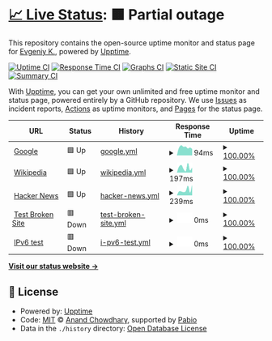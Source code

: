 # [📈 Live Status](https://demo.upptime.js.org): <!--live status--> **🟧 Partial outage**

This repository contains the open-source uptime monitor and status page for [Evgeniy K.](https://demo.upptime.js.org), powered by [Upptime](https://github.com/upptime/upptime).

[![Uptime CI](https://github.com/elv1s42/upptime-test/workflows/Uptime%20CI/badge.svg)](https://github.com/elv1s42/upptime-test/actions?query=workflow%3A%22Uptime+CI%22)
[![Response Time CI](https://github.com/elv1s42/upptime-test/workflows/Response%20Time%20CI/badge.svg)](https://github.com/elv1s42/upptime-test/actions?query=workflow%3A%22Response+Time+CI%22)
[![Graphs CI](https://github.com/elv1s42/upptime-test/workflows/Graphs%20CI/badge.svg)](https://github.com/elv1s42/upptime-test/actions?query=workflow%3A%22Graphs+CI%22)
[![Static Site CI](https://github.com/elv1s42/upptime-test/workflows/Static%20Site%20CI/badge.svg)](https://github.com/elv1s42/upptime-test/actions?query=workflow%3A%22Static+Site+CI%22)
[![Summary CI](https://github.com/elv1s42/upptime-test/workflows/Summary%20CI/badge.svg)](https://github.com/elv1s42/upptime-test/actions?query=workflow%3A%22Summary+CI%22)

With [Upptime](https://upptime.js.org), you can get your own unlimited and free uptime monitor and status page, powered entirely by a GitHub repository. We use [Issues](https://github.com/elv1s42/upptime-test/issues) as incident reports, [Actions](https://github.com/elv1s42/upptime-test/actions) as uptime monitors, and [Pages](https://demo.upptime.js.org) for the status page.

<!--start: status pages-->
<!-- This summary is generated by Upptime (https://github.com/upptime/upptime) -->
<!-- Do not edit this manually, your changes will be overwritten -->
<!-- prettier-ignore -->
| URL | Status | History | Response Time | Uptime |
| --- | ------ | ------- | ------------- | ------ |
| <img alt="" src="https://icons.duckduckgo.com/ip3/www.google.com.ico" height="13"> [Google](https://www.google.com) | 🟩 Up | [google.yml](https://github.com/elv1s42/upptime-test/commits/HEAD/history/google.yml) | <details><summary><img alt="Response time graph" src="./graphs/google/response-time-week.png" height="20"> 94ms</summary><br><a href="https://elv1s42.github.io/upptime-test/history/google"><img alt="Response time 93" src="https://img.shields.io/endpoint?url=https%3A%2F%2Fraw.githubusercontent.com%2Felv1s42%2Fupptime-test%2FHEAD%2Fapi%2Fgoogle%2Fresponse-time.json"></a><br><a href="https://elv1s42.github.io/upptime-test/history/google"><img alt="24-hour response time 89" src="https://img.shields.io/endpoint?url=https%3A%2F%2Fraw.githubusercontent.com%2Felv1s42%2Fupptime-test%2FHEAD%2Fapi%2Fgoogle%2Fresponse-time-day.json"></a><br><a href="https://elv1s42.github.io/upptime-test/history/google"><img alt="7-day response time 94" src="https://img.shields.io/endpoint?url=https%3A%2F%2Fraw.githubusercontent.com%2Felv1s42%2Fupptime-test%2FHEAD%2Fapi%2Fgoogle%2Fresponse-time-week.json"></a><br><a href="https://elv1s42.github.io/upptime-test/history/google"><img alt="30-day response time 93" src="https://img.shields.io/endpoint?url=https%3A%2F%2Fraw.githubusercontent.com%2Felv1s42%2Fupptime-test%2FHEAD%2Fapi%2Fgoogle%2Fresponse-time-month.json"></a><br><a href="https://elv1s42.github.io/upptime-test/history/google"><img alt="1-year response time 93" src="https://img.shields.io/endpoint?url=https%3A%2F%2Fraw.githubusercontent.com%2Felv1s42%2Fupptime-test%2FHEAD%2Fapi%2Fgoogle%2Fresponse-time-year.json"></a></details> | <details><summary><a href="https://elv1s42.github.io/upptime-test/history/google">100.00%</a></summary><a href="https://elv1s42.github.io/upptime-test/history/google"><img alt="All-time uptime 100.00%" src="https://img.shields.io/endpoint?url=https%3A%2F%2Fraw.githubusercontent.com%2Felv1s42%2Fupptime-test%2FHEAD%2Fapi%2Fgoogle%2Fuptime.json"></a><br><a href="https://elv1s42.github.io/upptime-test/history/google"><img alt="24-hour uptime 100.00%" src="https://img.shields.io/endpoint?url=https%3A%2F%2Fraw.githubusercontent.com%2Felv1s42%2Fupptime-test%2FHEAD%2Fapi%2Fgoogle%2Fuptime-day.json"></a><br><a href="https://elv1s42.github.io/upptime-test/history/google"><img alt="7-day uptime 100.00%" src="https://img.shields.io/endpoint?url=https%3A%2F%2Fraw.githubusercontent.com%2Felv1s42%2Fupptime-test%2FHEAD%2Fapi%2Fgoogle%2Fuptime-week.json"></a><br><a href="https://elv1s42.github.io/upptime-test/history/google"><img alt="30-day uptime 100.00%" src="https://img.shields.io/endpoint?url=https%3A%2F%2Fraw.githubusercontent.com%2Felv1s42%2Fupptime-test%2FHEAD%2Fapi%2Fgoogle%2Fuptime-month.json"></a><br><a href="https://elv1s42.github.io/upptime-test/history/google"><img alt="1-year uptime 100.00%" src="https://img.shields.io/endpoint?url=https%3A%2F%2Fraw.githubusercontent.com%2Felv1s42%2Fupptime-test%2FHEAD%2Fapi%2Fgoogle%2Fuptime-year.json"></a></details>
| <img alt="" src="https://icons.duckduckgo.com/ip3/en.wikipedia.org.ico" height="13"> [Wikipedia](https://en.wikipedia.org) | 🟩 Up | [wikipedia.yml](https://github.com/elv1s42/upptime-test/commits/HEAD/history/wikipedia.yml) | <details><summary><img alt="Response time graph" src="./graphs/wikipedia/response-time-week.png" height="20"> 197ms</summary><br><a href="https://elv1s42.github.io/upptime-test/history/wikipedia"><img alt="Response time 181" src="https://img.shields.io/endpoint?url=https%3A%2F%2Fraw.githubusercontent.com%2Felv1s42%2Fupptime-test%2FHEAD%2Fapi%2Fwikipedia%2Fresponse-time.json"></a><br><a href="https://elv1s42.github.io/upptime-test/history/wikipedia"><img alt="24-hour response time 249" src="https://img.shields.io/endpoint?url=https%3A%2F%2Fraw.githubusercontent.com%2Felv1s42%2Fupptime-test%2FHEAD%2Fapi%2Fwikipedia%2Fresponse-time-day.json"></a><br><a href="https://elv1s42.github.io/upptime-test/history/wikipedia"><img alt="7-day response time 197" src="https://img.shields.io/endpoint?url=https%3A%2F%2Fraw.githubusercontent.com%2Felv1s42%2Fupptime-test%2FHEAD%2Fapi%2Fwikipedia%2Fresponse-time-week.json"></a><br><a href="https://elv1s42.github.io/upptime-test/history/wikipedia"><img alt="30-day response time 181" src="https://img.shields.io/endpoint?url=https%3A%2F%2Fraw.githubusercontent.com%2Felv1s42%2Fupptime-test%2FHEAD%2Fapi%2Fwikipedia%2Fresponse-time-month.json"></a><br><a href="https://elv1s42.github.io/upptime-test/history/wikipedia"><img alt="1-year response time 181" src="https://img.shields.io/endpoint?url=https%3A%2F%2Fraw.githubusercontent.com%2Felv1s42%2Fupptime-test%2FHEAD%2Fapi%2Fwikipedia%2Fresponse-time-year.json"></a></details> | <details><summary><a href="https://elv1s42.github.io/upptime-test/history/wikipedia">100.00%</a></summary><a href="https://elv1s42.github.io/upptime-test/history/wikipedia"><img alt="All-time uptime 100.00%" src="https://img.shields.io/endpoint?url=https%3A%2F%2Fraw.githubusercontent.com%2Felv1s42%2Fupptime-test%2FHEAD%2Fapi%2Fwikipedia%2Fuptime.json"></a><br><a href="https://elv1s42.github.io/upptime-test/history/wikipedia"><img alt="24-hour uptime 100.00%" src="https://img.shields.io/endpoint?url=https%3A%2F%2Fraw.githubusercontent.com%2Felv1s42%2Fupptime-test%2FHEAD%2Fapi%2Fwikipedia%2Fuptime-day.json"></a><br><a href="https://elv1s42.github.io/upptime-test/history/wikipedia"><img alt="7-day uptime 100.00%" src="https://img.shields.io/endpoint?url=https%3A%2F%2Fraw.githubusercontent.com%2Felv1s42%2Fupptime-test%2FHEAD%2Fapi%2Fwikipedia%2Fuptime-week.json"></a><br><a href="https://elv1s42.github.io/upptime-test/history/wikipedia"><img alt="30-day uptime 100.00%" src="https://img.shields.io/endpoint?url=https%3A%2F%2Fraw.githubusercontent.com%2Felv1s42%2Fupptime-test%2FHEAD%2Fapi%2Fwikipedia%2Fuptime-month.json"></a><br><a href="https://elv1s42.github.io/upptime-test/history/wikipedia"><img alt="1-year uptime 100.00%" src="https://img.shields.io/endpoint?url=https%3A%2F%2Fraw.githubusercontent.com%2Felv1s42%2Fupptime-test%2FHEAD%2Fapi%2Fwikipedia%2Fuptime-year.json"></a></details>
| <img alt="" src="https://icons.duckduckgo.com/ip3/news.ycombinator.com.ico" height="13"> [Hacker News](https://news.ycombinator.com) | 🟩 Up | [hacker-news.yml](https://github.com/elv1s42/upptime-test/commits/HEAD/history/hacker-news.yml) | <details><summary><img alt="Response time graph" src="./graphs/hacker-news/response-time-week.png" height="20"> 239ms</summary><br><a href="https://elv1s42.github.io/upptime-test/history/hacker-news"><img alt="Response time 256" src="https://img.shields.io/endpoint?url=https%3A%2F%2Fraw.githubusercontent.com%2Felv1s42%2Fupptime-test%2FHEAD%2Fapi%2Fhacker-news%2Fresponse-time.json"></a><br><a href="https://elv1s42.github.io/upptime-test/history/hacker-news"><img alt="24-hour response time 360" src="https://img.shields.io/endpoint?url=https%3A%2F%2Fraw.githubusercontent.com%2Felv1s42%2Fupptime-test%2FHEAD%2Fapi%2Fhacker-news%2Fresponse-time-day.json"></a><br><a href="https://elv1s42.github.io/upptime-test/history/hacker-news"><img alt="7-day response time 239" src="https://img.shields.io/endpoint?url=https%3A%2F%2Fraw.githubusercontent.com%2Felv1s42%2Fupptime-test%2FHEAD%2Fapi%2Fhacker-news%2Fresponse-time-week.json"></a><br><a href="https://elv1s42.github.io/upptime-test/history/hacker-news"><img alt="30-day response time 256" src="https://img.shields.io/endpoint?url=https%3A%2F%2Fraw.githubusercontent.com%2Felv1s42%2Fupptime-test%2FHEAD%2Fapi%2Fhacker-news%2Fresponse-time-month.json"></a><br><a href="https://elv1s42.github.io/upptime-test/history/hacker-news"><img alt="1-year response time 256" src="https://img.shields.io/endpoint?url=https%3A%2F%2Fraw.githubusercontent.com%2Felv1s42%2Fupptime-test%2FHEAD%2Fapi%2Fhacker-news%2Fresponse-time-year.json"></a></details> | <details><summary><a href="https://elv1s42.github.io/upptime-test/history/hacker-news">100.00%</a></summary><a href="https://elv1s42.github.io/upptime-test/history/hacker-news"><img alt="All-time uptime 100.00%" src="https://img.shields.io/endpoint?url=https%3A%2F%2Fraw.githubusercontent.com%2Felv1s42%2Fupptime-test%2FHEAD%2Fapi%2Fhacker-news%2Fuptime.json"></a><br><a href="https://elv1s42.github.io/upptime-test/history/hacker-news"><img alt="24-hour uptime 100.00%" src="https://img.shields.io/endpoint?url=https%3A%2F%2Fraw.githubusercontent.com%2Felv1s42%2Fupptime-test%2FHEAD%2Fapi%2Fhacker-news%2Fuptime-day.json"></a><br><a href="https://elv1s42.github.io/upptime-test/history/hacker-news"><img alt="7-day uptime 100.00%" src="https://img.shields.io/endpoint?url=https%3A%2F%2Fraw.githubusercontent.com%2Felv1s42%2Fupptime-test%2FHEAD%2Fapi%2Fhacker-news%2Fuptime-week.json"></a><br><a href="https://elv1s42.github.io/upptime-test/history/hacker-news"><img alt="30-day uptime 100.00%" src="https://img.shields.io/endpoint?url=https%3A%2F%2Fraw.githubusercontent.com%2Felv1s42%2Fupptime-test%2FHEAD%2Fapi%2Fhacker-news%2Fuptime-month.json"></a><br><a href="https://elv1s42.github.io/upptime-test/history/hacker-news"><img alt="1-year uptime 100.00%" src="https://img.shields.io/endpoint?url=https%3A%2F%2Fraw.githubusercontent.com%2Felv1s42%2Fupptime-test%2FHEAD%2Fapi%2Fhacker-news%2Fuptime-year.json"></a></details>
| <img alt="" src="https://icons.duckduckgo.com/ip3/thissitedoesnotexist.koj.co.ico" height="13"> [Test Broken Site](https://thissitedoesnotexist.koj.co) | 🟥 Down | [test-broken-site.yml](https://github.com/elv1s42/upptime-test/commits/HEAD/history/test-broken-site.yml) | <details><summary><img alt="Response time graph" src="./graphs/test-broken-site/response-time-week.png" height="20"> 0ms</summary><br><a href="https://elv1s42.github.io/upptime-test/history/test-broken-site"><img alt="Response time 0" src="https://img.shields.io/endpoint?url=https%3A%2F%2Fraw.githubusercontent.com%2Felv1s42%2Fupptime-test%2FHEAD%2Fapi%2Ftest-broken-site%2Fresponse-time.json"></a><br><a href="https://elv1s42.github.io/upptime-test/history/test-broken-site"><img alt="24-hour response time 0" src="https://img.shields.io/endpoint?url=https%3A%2F%2Fraw.githubusercontent.com%2Felv1s42%2Fupptime-test%2FHEAD%2Fapi%2Ftest-broken-site%2Fresponse-time-day.json"></a><br><a href="https://elv1s42.github.io/upptime-test/history/test-broken-site"><img alt="7-day response time 0" src="https://img.shields.io/endpoint?url=https%3A%2F%2Fraw.githubusercontent.com%2Felv1s42%2Fupptime-test%2FHEAD%2Fapi%2Ftest-broken-site%2Fresponse-time-week.json"></a><br><a href="https://elv1s42.github.io/upptime-test/history/test-broken-site"><img alt="30-day response time 0" src="https://img.shields.io/endpoint?url=https%3A%2F%2Fraw.githubusercontent.com%2Felv1s42%2Fupptime-test%2FHEAD%2Fapi%2Ftest-broken-site%2Fresponse-time-month.json"></a><br><a href="https://elv1s42.github.io/upptime-test/history/test-broken-site"><img alt="1-year response time 0" src="https://img.shields.io/endpoint?url=https%3A%2F%2Fraw.githubusercontent.com%2Felv1s42%2Fupptime-test%2FHEAD%2Fapi%2Ftest-broken-site%2Fresponse-time-year.json"></a></details> | <details><summary><a href="https://elv1s42.github.io/upptime-test/history/test-broken-site">100.00%</a></summary><a href="https://elv1s42.github.io/upptime-test/history/test-broken-site"><img alt="All-time uptime 100.00%" src="https://img.shields.io/endpoint?url=https%3A%2F%2Fraw.githubusercontent.com%2Felv1s42%2Fupptime-test%2FHEAD%2Fapi%2Ftest-broken-site%2Fuptime.json"></a><br><a href="https://elv1s42.github.io/upptime-test/history/test-broken-site"><img alt="24-hour uptime 100.00%" src="https://img.shields.io/endpoint?url=https%3A%2F%2Fraw.githubusercontent.com%2Felv1s42%2Fupptime-test%2FHEAD%2Fapi%2Ftest-broken-site%2Fuptime-day.json"></a><br><a href="https://elv1s42.github.io/upptime-test/history/test-broken-site"><img alt="7-day uptime 100.00%" src="https://img.shields.io/endpoint?url=https%3A%2F%2Fraw.githubusercontent.com%2Felv1s42%2Fupptime-test%2FHEAD%2Fapi%2Ftest-broken-site%2Fuptime-week.json"></a><br><a href="https://elv1s42.github.io/upptime-test/history/test-broken-site"><img alt="30-day uptime 100.00%" src="https://img.shields.io/endpoint?url=https%3A%2F%2Fraw.githubusercontent.com%2Felv1s42%2Fupptime-test%2FHEAD%2Fapi%2Ftest-broken-site%2Fuptime-month.json"></a><br><a href="https://elv1s42.github.io/upptime-test/history/test-broken-site"><img alt="1-year uptime 100.00%" src="https://img.shields.io/endpoint?url=https%3A%2F%2Fraw.githubusercontent.com%2Felv1s42%2Fupptime-test%2FHEAD%2Fapi%2Ftest-broken-site%2Fuptime-year.json"></a></details>
| <img alt="" src="https://icons.duckduckgo.com/ip3/null.ico" height="13"> [IPv6 test](forwardemail.net) | 🟥 Down | [i-pv6-test.yml](https://github.com/elv1s42/upptime-test/commits/HEAD/history/i-pv6-test.yml) | <details><summary><img alt="Response time graph" src="./graphs/i-pv6-test/response-time-week.png" height="20"> 0ms</summary><br><a href="https://elv1s42.github.io/upptime-test/history/i-pv6-test"><img alt="Response time 0" src="https://img.shields.io/endpoint?url=https%3A%2F%2Fraw.githubusercontent.com%2Felv1s42%2Fupptime-test%2FHEAD%2Fapi%2Fi-pv6-test%2Fresponse-time.json"></a><br><a href="https://elv1s42.github.io/upptime-test/history/i-pv6-test"><img alt="24-hour response time 0" src="https://img.shields.io/endpoint?url=https%3A%2F%2Fraw.githubusercontent.com%2Felv1s42%2Fupptime-test%2FHEAD%2Fapi%2Fi-pv6-test%2Fresponse-time-day.json"></a><br><a href="https://elv1s42.github.io/upptime-test/history/i-pv6-test"><img alt="7-day response time 0" src="https://img.shields.io/endpoint?url=https%3A%2F%2Fraw.githubusercontent.com%2Felv1s42%2Fupptime-test%2FHEAD%2Fapi%2Fi-pv6-test%2Fresponse-time-week.json"></a><br><a href="https://elv1s42.github.io/upptime-test/history/i-pv6-test"><img alt="30-day response time 0" src="https://img.shields.io/endpoint?url=https%3A%2F%2Fraw.githubusercontent.com%2Felv1s42%2Fupptime-test%2FHEAD%2Fapi%2Fi-pv6-test%2Fresponse-time-month.json"></a><br><a href="https://elv1s42.github.io/upptime-test/history/i-pv6-test"><img alt="1-year response time 0" src="https://img.shields.io/endpoint?url=https%3A%2F%2Fraw.githubusercontent.com%2Felv1s42%2Fupptime-test%2FHEAD%2Fapi%2Fi-pv6-test%2Fresponse-time-year.json"></a></details> | <details><summary><a href="https://elv1s42.github.io/upptime-test/history/i-pv6-test">100.00%</a></summary><a href="https://elv1s42.github.io/upptime-test/history/i-pv6-test"><img alt="All-time uptime 100.00%" src="https://img.shields.io/endpoint?url=https%3A%2F%2Fraw.githubusercontent.com%2Felv1s42%2Fupptime-test%2FHEAD%2Fapi%2Fi-pv6-test%2Fuptime.json"></a><br><a href="https://elv1s42.github.io/upptime-test/history/i-pv6-test"><img alt="24-hour uptime 100.00%" src="https://img.shields.io/endpoint?url=https%3A%2F%2Fraw.githubusercontent.com%2Felv1s42%2Fupptime-test%2FHEAD%2Fapi%2Fi-pv6-test%2Fuptime-day.json"></a><br><a href="https://elv1s42.github.io/upptime-test/history/i-pv6-test"><img alt="7-day uptime 100.00%" src="https://img.shields.io/endpoint?url=https%3A%2F%2Fraw.githubusercontent.com%2Felv1s42%2Fupptime-test%2FHEAD%2Fapi%2Fi-pv6-test%2Fuptime-week.json"></a><br><a href="https://elv1s42.github.io/upptime-test/history/i-pv6-test"><img alt="30-day uptime 100.00%" src="https://img.shields.io/endpoint?url=https%3A%2F%2Fraw.githubusercontent.com%2Felv1s42%2Fupptime-test%2FHEAD%2Fapi%2Fi-pv6-test%2Fuptime-month.json"></a><br><a href="https://elv1s42.github.io/upptime-test/history/i-pv6-test"><img alt="1-year uptime 100.00%" src="https://img.shields.io/endpoint?url=https%3A%2F%2Fraw.githubusercontent.com%2Felv1s42%2Fupptime-test%2FHEAD%2Fapi%2Fi-pv6-test%2Fuptime-year.json"></a></details>

<!--end: status pages-->

[**Visit our status website →**](https://demo.upptime.js.org)

## 📄 License

- Powered by: [Upptime](https://github.com/upptime/upptime)
- Code: [MIT](./LICENSE) © [Anand Chowdhary](https://anandchowdhary.com), supported by [Pabio](https://pabio.com)
- Data in the `./history` directory: [Open Database License](https://opendatacommons.org/licenses/odbl/1-0/)
